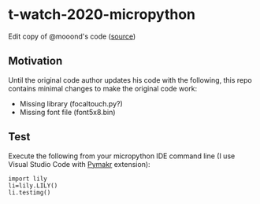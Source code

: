 # t-watch-2020-micropython
Edit copy of @mooond's code ([source](https://gitlab.com/mooond/t-watch2020-esp32-with-micropython))

## Motivation
Until the original code author updates his code with the following, this repo contains minimal changes to make the original code work:
- Missing library (focaltouch.py?)
- Missing font file (font5x8.bin)

## Test
Execute the following from your micropython IDE command line (I use Visual Studio Code with [Pymakr](https://marketplace.visualstudio.com/items?itemName=pycom.Pymakr) extension):
```
import lily
li=lily.LILY()
li.testimg()
```

